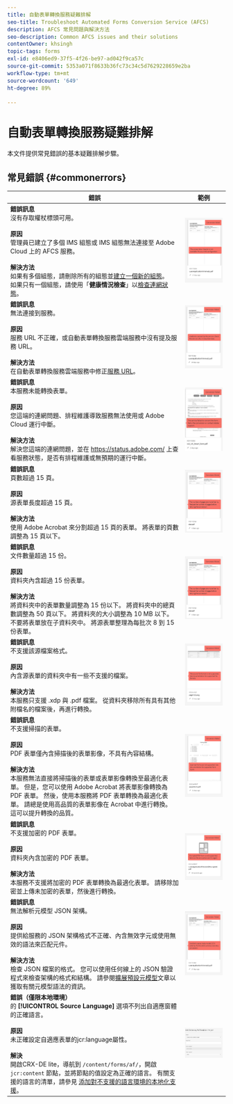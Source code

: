 ```yaml
---
title: 自動表單轉換服務疑難排解
seo-title: Troubleshoot Automated Forms Conversion Service (AFCS)
description: AFCS 常見問題與解決方法
seo-description: Common AFCS issues and their solutions
contentOwner: khsingh
topic-tags: forms
exl-id: e8406ed9-37f5-4f26-be97-ad042f9ca57c
source-git-commit: 5353a071f8633b36fc73c34c5d7629228659e2ba
workflow-type: tm+mt
source-wordcount: '649'
ht-degree: 89%

---
```


# 自動表單轉換服務疑難排解

本文件提供常見錯誤的基本疑難排解步驟。

<!--The article provides information on installation, configuration and administration issues that may arise in an Automated Forms Conversion Service production environment. -->

## 常見錯誤 {#commonerrors}

| 錯誤 | 範例 |
|--- |--- |
| **錯誤訊息** <br> 沒有存取權杖標頭可用。<br><br> **原因** <br> 管理員已建立了多個 IMS 組態或 IMS 組態無法連接至 Adobe Cloud 上的 AFCS 服務。 <br><br>**解決方法** <br> 如果有多個組態，請刪除所有的組態並[建立一個新的組態](configure-service.md#obtainpubliccertificates)。 <br>如果只有一個組態，請使用「**健康情況檢查**」以[檢查連網狀態](configure-service.md#createintegrationoption)。 | ![沒有存取權杖標頭可用](assets/invalid-ims-configurations.png) |
| **錯誤訊息** <br> 無法連接到服務。  <br><br>**原因** <br> 服務 URL 不正確，或自動表單轉換服務雲端服務中沒有提及服務 URL。 <br><br>**解決方法** <br> 在自動表單轉換服務雲端服務中修正[服務 URL](configure-service.md#configure-the-cloud-service)。 | ![無法連接到服務。](assets/wrong-service-url-configured.png) |
| **錯誤訊息** <br> 本服務未能轉換表單。  <br><br>**原因** <br> 您這端的連網問題、排程維護導致服務無法使用或 Adobe Cloud 運行中斷。 <br><br>**解決方法** <br> 解決您這端的連網問題，並在 https://status.adobe.com/ 上查看服務狀態，是否有排程維護或無預期的運行中斷。 | ![無法連接到服務。](assets/conversion-failure.png) |
| **錯誤訊息** <br> 頁數超過 15 頁。  <br><br>**原因** <br> 源表單長度超過 15 頁。  <br><br>**解決方法** <br> 使用 Adobe Acrobat 來分割超過 15 頁的表單。 將表單的頁數調整為 15 頁以下。 | ![無法連接到服務。](assets/number-of-pages.png) |
| **錯誤訊息** <br> 文件數量超過 15 份。  <br><br>**原因** <br>  資料夾內含超過 15 份表單。 <br><br>**解決方法** <br> 將資料夾中的表單數量調整為 15 份以下。 將資料夾中的總頁數調整為 50 頁以下。 將資料夾的大小調整為 10 MB 以下。 不要將表單放在子資料夾中。 將源表單整理為每批次 8 到 15 份表單。 | ![無法連接到服務。](assets/number-of-pages.png) |
| **錯誤訊息** <br> 不支援該源檔案格式。  <br><br>**原因** <br> 內含源表單的資料夾中有一些不支援的檔案。 <br><br>**解決方法** <br> 本服務只支援 .xdp 與 .pdf 檔案。 從資料夾移除所有具有其他附檔名的檔案後，再進行轉換。 | ![無法連接到服務。](assets/unsupported-file-formats.png) |
| **錯誤訊息** <br> 不支援掃描的表單。  <br><br>**原因** <br> PDF 表單僅內含掃描後的表單影像，不具有內容結構。 <br><br>**解決方法** <br> 本服務無法直接將掃描後的表單或表單影像轉換至最適化表單。 但是，您可以使用 Adobe Acrobat 將表單影像轉換為 PDF 表單。 然後，使用本服務將 PDF 表單轉換為最適化表單。 請總是使用高品質的表單影像在 Acrobat 中進行轉換。 這可以提升轉換的品質。 | ![無法連接到服務。](assets/scanned-forms-error.png) |
| **錯誤訊息** <br> 不支援加密的 PDF 表單。  <br><br>**原因** <br> 資料夾內含加密的 PDF 表單。 <br><br>**解決方法** <br> 本服務不支援將加密的 PDF 表單轉換為最適化表單。 請移除加密並上傳未加密的表單，然後進行轉換。 | ![無法連接到服務。](assets/secured-pdf-form.png) |
| **錯誤訊息** <br>無法解析元模型 JSON 架構。  <br><br>**原因** <br> 提供給服務的 JSON 架構格式不正確、內含無效字元或使用無效的語法來匹配元件。  <br><br>**解決方法** <br> 檢查 JSON 檔案的格式。 您可以使用任何線上的 JSON 驗證程式來檢查架構的格式和結構。 請參閱[擴展預設元模型](extending-the-default-meta-model.md)文章以獲取有關元模型語法的資訊。 | ![無法連接到服務。](assets/invalid-meta-model-schema.png) |
| **錯誤（僅限本地環境）** <br> 的 **[!UICONTROL Source Language]** 選項不列出自適應窗體的正確語言。 <br><br>**原因** <br> 未正確設定自適應表單的jcr:language屬性。  <br><br>**解決** <br> 開啟CRX-DE lite，導航到 `/content/forms/af/`，開啟 `jcr:content` 節點，並將節點的值設定為正確的語言。 有關支援的語言的清單，請參見 [添加對不支援的語言環境的本地化支援](https://experienceleague.adobe.com/docs/experience-manager-65/forms/manage-administer-aem-forms/supporting-new-language-localization.html#add-localization-support-for-non-supported-locales)。 | ![無法連接到服務。](assets/aem-forms-translation-project-language-unavailable.png) |

<!--

<table>
<thead>
<tr>
<th>Error</th>
<th>Example</th>
</tr>
</thead>
<tbody>
<tr>
<td><strong>Error Message</strong> <p> The access token header is not available. </p><br><strong>Reason</strong> <br> An administrator has created multiple IMS configurations or IMS configuration is not able to reach AFCS service on Adobe Cloud. <br><br><strong>Resolution</strong> <br> If there are multiple configurations, delete all the configurations and <a href="configure-service.md#obtainpubliccertificates">create a new configuration</a>. <br> If there is a single configuration, use <strong> Health Check </strong> to <a href="configure-service.md#createintegrationoption">check connectivity</a>.</td>
<td><img alt="The access token header is not available" src="assets/invalid-ims-configuration.png" /></td>
</tr>
<tr>
<td><strong>Error Message</strong> <br> Unable to connect to the service.  <br><br><strong>Reason</strong> <br> Incorrect service URL or no service URL is mentioned in Automated Forms Conversion Service cloud services. <br><br><strong>Resolution</strong> <br> Correct <a href="configure-service.md#configure-the-cloud-service">Service URL</a> in Automated Forms Conversion Service Cloud services.</td>
<td><img alt="Unable to connect to the service." src="assets/wrong-endpoint-configured.png" /></td>
</tr>
<tr>
<td><strong>Error Message</strong> <br> The service failed to convert the form.  <br><br><strong>Reason</strong> <br> Network connectivity issues at your end, the service is down due to scheduled maintenance, or outage on Adobe Cloud. <br><br><strong>Resolution</strong> <br> Resolve network connectivity issues at your end and check the status of the service on <a href="https://status.adobe.com/">https://status.adobe.com/</a> for a planned or unplanned outage.</td>
<td><img alt="The service failed to convert the form." src="assets/service-failure.png" /></td>
</tr>
<tr>
<td><strong>Error Message</strong> <br> The number of pages is more than 15.  <br><br><strong>Reason</strong> <br> The source form is more than 15 pages long.  <br><br><strong>Resolution</strong> <br> Use Adobe Acrobat to split forms with more than 15 pages. Bring the number of pages in a form to less than 15.</td>
<td><img alt="The number of pages is more than 15." src="assets/number-of-pages.png" /></td>
</tr>
<tr>
<td><strong>Error Message</strong> <br> The number of files is more than 15.  <br><br><strong>Reason</strong> <br>  The folder contains more than 15 forms. <br><br><strong>Resolution</strong> <br> Bring the number of forms in a folder to less than or equal to 15. Bring the total number of pages in a folder less than 50. Bring the size of the folder to less than 10 MB. Do not keep forms in a sub-folder. Organize source forms into a batch of 8-15 forms.</td>
<td><img alt="The number of files is more than 15." src="assets/number-of-pages.png" /></td>
</tr>
<tr>
<td><strong>Error Message</strong> <br> The source file format is not supported.  <br><br><strong>Reason</strong> <br> The folder containing source forms have some unsupported files. <br><br><strong>Resolution</strong> <br> The service supports only .xdp and .pdf files. Remove files with any other extension from the folder and run the conversion.</td>
<td><img alt="The source file format is not supported." src="assets/unsupported-file-formats.png" /></td>
</tr>
<tr>
<td><strong>Error Message</strong> <br> Scanned forms are not supported.  <br><br><strong>Reason</strong> <br> The PDF form contains only scanned images of the form and contains no content structure. <br><br><strong>Resolution</strong> <br> The service does not support converting scanned forms or an image of a form to an adaptive out-of-the-box. However, you use Adobe Acrobat to convert the image of a form to a PDF Form. Then, use the service to convert the PDF Form to an adaptive form. Always use a high-quality image of the form for conversion in Acrobat. It improves the quality of the conversion.</td>
<td><img alt="Scanned forms are not supported." src="assets/scanned-forms-error.png" /></td>
</tr>
<tr>
<td><strong>Error Message</strong> <br> Encrypted PDF form is not supported.  <br><br><strong>Reason</strong> <br> The folder contains encrypted PDF forms. <br><br><strong>Resolution</strong> <br> The service does not support converting an encrypted PDF form to an adaptive form. Remove the encryption, upload the non-encrypted form, and run the conversion.</td>
<td><img alt="Encrypted PDF form is not supported." src="assets/secured-pdf-form.png" /></td>
</tr>
<tr>
<td><strong>Error Message</strong> <br> Unable to parse meta-model JSON schema.  <br><br><strong>Reason</strong> <br> The JSON schema supplied to the service is not properly formatted, contains invalid characters, or uses invalid syntax to map components.  <br><br><strong>Resolution</strong> <br> Check the formatting of the JSON file. You can use any online JSON validator to check the formatting and structure of the schema. See, <a href="extending-the-default-meta-model.md">Extend the default meta-model</a> article for information on meta-model syntax.</td>
<td><img alt="Unable to parse meta-model JSON schema" src="assets/invalid-meta-model-schema.png" /></td>
</tr>
</tbody>
</table>
-->
